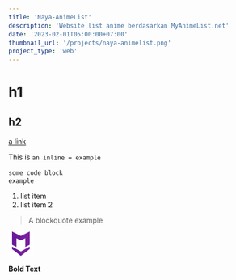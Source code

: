```yaml
---
title: 'Naya-AnimeList'
description: 'Website list anime berdasarkan MyAnimeList.net'
date: '2023-02-01T05:00:00+07:00'
thumbnail_url: '/projects/naya-animelist.png'
project_type: 'web'
---
```

# h1
## h2
[a link](https:www.google.com)

This is `an inline = example`

```
some code block
example
```
1. list item
2. list item 2
>A blockquote example

![sample image taken from documentation](https://github.com/adam-p/markdown-here/raw/master/src/common/images/icon48.png 'Logo Title Text 1')
 
**Bold Text**